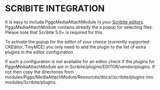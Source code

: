 # SCRIBITE INTEGRATION

It is easy to include PggoMediaAttachModule in your [Scribite editors](https://github.com/zikula-modules/Scribite/).
PggoMediaAttachModule contains already the a popup for selecting files.
Please note that Scribite 5.0+ is required for this.

To activate the popup for the editor of your choice (currently supported: CKEditor, TinyMCE)
you only need to add the plugin to the list of extra plugins in the editor configuration.

If such a configuration is not available for an editor check if the plugins for
PggoMediaAttachModule are in Scribite/plugins/EDITOR/vendor/plugins. If not then copy the directories from
    modules/Pggo/MediaAttachModule/Resources/docs//scribite/plugins into modules/Scribite/plugins.
